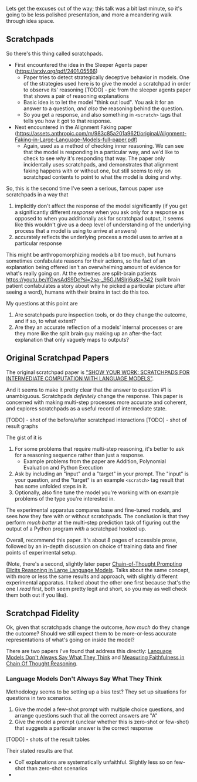 Lets get the excuses out of the way; this talk was a bit last minute, so it's going to be less polished presentation, and more a meandering walk through idea space.

## Scratchpads

So there's this thing called scratchpads.

- First encountered the idea in the Sleeper Agents paper (https://arxiv.org/pdf/2401.05566)
  - Paper tries to detect strategically deceptive behavior in models. One of the strategies used here is to give the model a scratchpad in order to observe its' reasoning
  [TODO] - pic from the sleeper agents paper that shows a pair of reasoning explanations
  - Basic idea is to let the model "think out loud". You ask it for an answer to a question, _and also_ the reasoning behind the question.
  - So you get a response, and also something in `<scratch>` tags that tells you how it got to that response.
- Next encountered in the Alignment Faking paper (https://assets.anthropic.com/m/983c85a201a962f/original/Alignment-Faking-in-Large-Language-Models-full-paper.pdf)
  - Again, used as a method of checking inner reasoning. We can see that the model is responding in a particular way, and we'd like to check to see _why_ it's responding that way. The paper only incidentally uses scratchpads, and demonstrates that alignment faking happens with or without one, but still seems to rely on scratchpad contents to point to what the model is doing and why.
  
So, this is the second time I've seen a serious, famous paper use scratchpads in a way that

1. implicitly don't affect the response of the model significantly (if you get a significantly different _response_ when you ask only for a response as opposed to when you additionally ask for scratchpad output, it seems like this wouldn't give us a deep level of understanding of the underlying process that a model is using to arrive at answers)
2. accurately reflects the underlying process a model uses to arrive at a particular response

This might be anthropomorphizing models a bit too much, but humans sometimes confabulate reasons for their actions, so the fact of an explanation being offered isn't an overwhelming amount of evidence for what's really going on. At the extremes are split-brain patients https://youtu.be/lfGwsAdS9Dc?si=2sa-_95GJMSIrj6u&t=342 (split brain patient confabulates a story about why he picked a particular picture after seeing a word), humans with their brains in tact do this too.

My questions at this point are

1. Are scratchpads pure inspection tools, or do they change the outcome, and if so, to what extent?
2. Are they an accurate reflection of a models' internal processes or are they more like the split brain guy making up an after-the-fact explanation that only vaguely maps to outputs?

## Original Scratchpad Papers

The original scratchpad paper is ["SHOW YOUR WORK: SCRATCHPADS FOR INTERMEDIATE COMPUTATION WITH LANGUAGE MODELS"](https://arxiv.org/pdf/2112.00114). 

And it seems to make it pretty clear that the answer to question #1 is unambiguous. Scratchpads _definitely_ change the response. This paper is concerned with making multi-step processes more accurate and coherent, and explores scratchpads as a useful record of intermediate state.

[TODO] - shot of the before/after scratchpad interactions
[TODO] - shot of result graphs

The gist of it is

1. For some problems that require multi-step reasoning, it's better to ask for a reasoning sequence rather than just a response.
   - Example problems from the paper are Addition, Polynomial Evaluation and Python Execution 
2. Ask by including an "input" and a "target" in your prompt. The "input" is your question, and the "target" is an example `<scratch>` tag result that has some unfolded steps in it.
3. Optionally, also fine tune the model you're working with on example problems of the type you're interested in.

The experimental apparatus compares base and fine-tuned models, and sees how they fare with or without scratchpads. The conclusion is that they perform _much better_ at the multi-step prediction task of figuring out the output of a Python program _with_ a scratchpad hooked up.

Overall, recommend this paper. It's about 8 pages of accessible prose, followed by an in-depth discussion on choice of training data and finer points of experimental setup.

(Note, there's a second, slightly later paper [Chain-of-Thought Prompting Elicits Reasoning
in Large Language Models](https://openreview.net/pdf?id=_VjQlMeSB_J). Talks about the same concept, with more or less the same results and approach, with slightly different experimental apparatus. I talked about the other one first because that's the one I _read_ first, both seem pretty legit and short, so you may as well check them both out if you like).

## Scratchpad Fidelity

Ok, given that scratchpads change the outcome, _how much_ do they change the outcome? Should we still expect them to be more-or-less accurate representations of what's going on inside the model?

There are two papers I've found that address this directly: [Language Models Don't Always Say What They Think](https://arxiv.org/pdf/2305.04388) and [Measuring Faithfulness in Chain Of Thought Reasoning](https://arxiv.org/pdf/2307.13702). 

### Language Models Don't Always Say What They Think

Methodology seems to be setting up a bias test? They set up situations for questions in two scenarios.

1. Give the model a few-shot prompt with multiple choice questions, and arrange questions such that all the correct answers are "A"
2. Give the model a prompt (unclear whether this is zero-shot or few-shot) that suggests a particular answer is the correct response

[TODO] - shots of the result tables

Their stated results are that 

- CoT explanations are systematically unfaithful. Slightly less so on few-shot than zero-shot scenarios
- 
